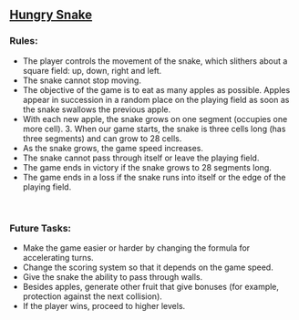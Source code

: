 ## [Hungry Snake](https://codegym.cc/projects/games/com.codegym.games.snake)

### Rules:
- The player controls the movement of the snake, which slithers about a square field: up, down, right and left.
- The snake cannot stop moving.
- The objective of the game is to eat as many apples as possible. Apples appear in succession in a random place on the playing field as soon as the snake swallows the previous apple.
- With each new apple, the snake grows on one segment (occupies one more cell). 3. When our game starts, the snake is three cells long (has three segments) and can grow to 28 cells.
- As the snake grows, the game speed increases.
- The snake cannot pass through itself or leave the playing field.
- The game ends in victory if the snake grows to 28 segments long.
- The game ends in a loss if the snake runs into itself or the edge of the playing field.

<br>

### Future Tasks:
- Make the game easier or harder by changing the formula for accelerating turns.
- Change the scoring system so that it depends on the game speed.
- Give the snake the ability to pass through walls.
- Besides apples, generate other fruit that give bonuses (for example, protection against the next collision).
- If the player wins, proceed to higher levels.